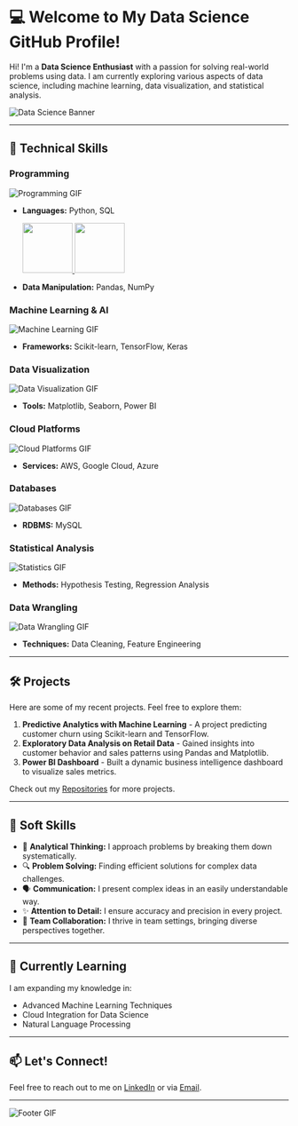 # 💻 Welcome to My Data Science GitHub Profile!

Hi! I'm a **Data Science Enthusiast** with a passion for solving real-world problems using data. I am currently exploring various aspects of data science, including machine learning, data visualization, and statistical analysis.

![Data Science Banner](https://via.placeholder.com/800x200.png?text=Data+Science+Journey) <!-- Replace with your own image -->

---

## 🚀 **Technical Skills**

### Programming
![Programming GIF](https://media.giphy.com/media/LmNwrBhejkK9EFP504/giphy.gif) <!-- Replace with your own gif -->
- **Languages:** Python, SQL
  <p float="left">
  <a href="https://python.org/" target="_blank" >
    <img src="https://media1.giphy.com/media/KAq5w47R9rmTuvWOWa/giphy.gif"  height="90" />
    
  <a href="https://mysql.com/" target="_blank">
    <img src="https://www.google.com/url?sa=i&url=https%3A%2F%2F1000logos.net%2Fmysql-logo%2F&psig=AOvVaw3vt_joizvf7cJ-Tt8ywneI&ust=1727163200597000&source=images&cd=vfe&opi=89978449&ved=0CBEQjRxqFwoTCPip_8fG2IgDFQAAAAAdAAAAABAE" height="90" />
</a>
 
- **Data Manipulation:** Pandas, NumPy  

### Machine Learning & AI
![Machine Learning GIF](https://media.giphy.com/media/UrcXN0zTfzTPYg6qI5/giphy.gif) <!-- Replace with your own gif -->
- **Frameworks:** Scikit-learn, TensorFlow, Keras  

### Data Visualization
![Data Visualization GIF](https://media.giphy.com/media/Ll22OhMLAlVDb8UQWe/giphy.gif) <!-- Replace with your own gif -->
- **Tools:** Matplotlib, Seaborn, Power BI  

### Cloud Platforms
![Cloud Platforms GIF](https://media.giphy.com/media/J5wOL8tPO4mjUDEvdE/giphy.gif) <!-- Replace with your own gif -->
- **Services:** AWS, Google Cloud, Azure  

### Databases
![Databases GIF](https://media.giphy.com/media/xT9IgzoKnwFNmISR8I/giphy.gif) <!-- Replace with your own gif -->
- **RDBMS:** MySQL  

### Statistical Analysis
![Statistics GIF](https://media.giphy.com/media/jSyYQFOQfWEkU/giphy.gif) <!-- Replace with your own gif -->
- **Methods:** Hypothesis Testing, Regression Analysis  

### Data Wrangling
![Data Wrangling GIF](https://media.giphy.com/media/j6fTa3sq9d8MDK8QO0/giphy.gif) <!-- Replace with your own gif -->
- **Techniques:** Data Cleaning, Feature Engineering  

---

## 🛠 **Projects**
Here are some of my recent projects. Feel free to explore them:

1. **Predictive Analytics with Machine Learning** - A project predicting customer churn using Scikit-learn and TensorFlow.
2. **Exploratory Data Analysis on Retail Data** - Gained insights into customer behavior and sales patterns using Pandas and Matplotlib.
3. **Power BI Dashboard** - Built a dynamic business intelligence dashboard to visualize sales metrics.

Check out my [Repositories](https://github.com/your-profile-name) for more projects.

---

## 🌟 **Soft Skills**
- 🧠 **Analytical Thinking:** I approach problems by breaking them down systematically.
- 🔍 **Problem Solving:** Finding efficient solutions for complex data challenges.
- 🗣️ **Communication:** I present complex ideas in an easily understandable way.
- ✨ **Attention to Detail:** I ensure accuracy and precision in every project.
- 👥 **Team Collaboration:** I thrive in team settings, bringing diverse perspectives together.

---

## 🌱 **Currently Learning**
I am expanding my knowledge in:
- Advanced Machine Learning Techniques
- Cloud Integration for Data Science
- Natural Language Processing

---

## 📫 **Let's Connect!**
Feel free to reach out to me on [LinkedIn](https://www.linkedin.com) or via [Email](mailto:your-email@example.com).

---

![Footer GIF](https://media.giphy.com/media/3oKIPf3C7HqqYBVcCk/giphy.gif) <!-- Replace with your own gif -->


